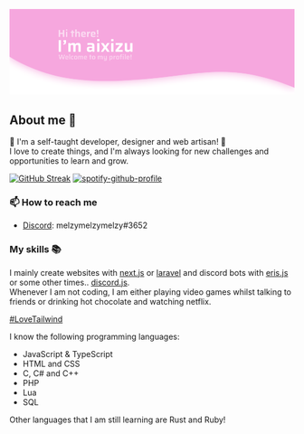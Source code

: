 ![](title.png)

## About me 🌱
🎉 I'm a self-taught developer, designer and web artisan! 🎉 <br/>
I love to create things, and I'm always looking for new challenges and opportunities to learn and grow.

[![GitHub Streak](https://github-readme-streak-stats.herokuapp.com?user=aixizu&theme=github-dark-blue&hide_border=true&date_format=M%20j%5B%2C%20Y%5D)](https://git.io/streak-stats) [![spotify-github-profile](https://spotify-github-profile.vercel.app/api/view?uid=cfc1xjfm37hnpn8rq5en0hl78&cover_image=true&theme=novatorem&show_offline=true&background_color=121212&bar_color=7b8bdb&bar_color_cover=false)](https://spotify-github-profile.vercel.app/api/view?uid=cfc1xjfm37hnpn8rq5en0hl78&redirect=true)

### 📫 How to reach me
- [Discord]("https://discordapp.com/users/673259444133560333"): melzymelzymelzy#3652

### My skills 📚
I mainly create websites with [next.js](https://nextjs.org/) or [laravel](https://laravel.com/) and discord bots with [eris.js](https://abal.moe/Eris/) or some other times.. [discord.js](https://discord.js.org/). <br/> Whenever I am not coding, I am either playing video games whilst talking to friends or drinking hot chocolate and watching netflix.

[#LoveTailwind](https://tailwindcss.com/)

I know the following programming languages:
- JavaScript & TypeScript
- HTML and CSS
- C, C# and C++ 
- PHP 
- Lua
- SQL

Other languages that I am still learning are Rust and Ruby!
